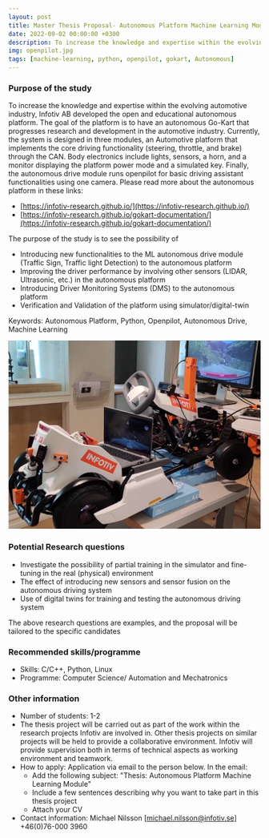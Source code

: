 ```yaml
---
layout: post
title: Master Thesis Proposal- Autonomous Platform Machine Learning Module
date: 2022-09-02 00:00:00 +0300
description: To increase the knowledge and expertise within the evolving automotive industry, Infotiv AB developed the open and educational autonomous platform. The goal of the platform is to have an autonomous Go-Kart that progresses research and development in the automotive industry.
img: openpilot.jpg
tags: [machine-learning, python, openpilot, gokart, Autonomous]
---
```



### Purpose of the study
To increase the knowledge and expertise within the evolving automotive industry, Infotiv AB developed the open and educational autonomous platform. The goal of the platform is to have an autonomous Go-Kart that progresses research and development in the automotive industry.
Currently, the system is designed in three modules, an Automotive platform that implements the core driving functionality (steering, throttle, and brake) through the CAN. Body electronics include lights, sensors, a horn, and a monitor displaying the platform power mode and a simulated key. Finally, the autonomous drive module runs openpilot for basic driving assistant functionalities using one camera. Please read more about the autonomous platform in these links:

- [https://infotiv-research.github.io/](https://infotiv-research.github.io/) 
- [https://infotiv-research.github.io/gokart-documentation/](https://infotiv-research.github.io/gokart-documentation/) 


The purpose of the study is to see the possibility of

 - Introducing new functionalities to the ML autonomous drive module (Traffic Sign, Traffic light Detection) to the autonomous platform
 - Improving the driver performance by involving other sensors (LIDAR, Ultrasonic, etc.) in the autonomous platform
 - Introducing Driver Monitoring Systems (DMS) to the autonomous platform
 - Verification and Validation of the platform using simulator/digital-twin

Keywords: Autonomous Platform, Python, Openpilot, Autonomous Drive, Machine Learning

![GoKart autonomous platform](/assets/img/gokart-ml.png)


### Potential Research questions

 - Investigate the possibility of partial training in the simulator and fine-tuning in the real (physical) environment
 - The effect of introducing new sensors and sensor fusion on the autonomous driving system
 - Use of digital twins for training and testing the autonomous driving system

The above research questions are examples, and the proposal will be tailored to the specific candidates

### Recommended skills/programme

 - Skills: C/C++, Python, Linux
 - Programme: Computer Science/ Automation and Mechatronics

### Other information

 - Number of students: 1-2
 - The thesis project will be carried out as part of the work within the research projects Infotiv are involved in. Other thesis projects on similar projects will be held to provide a collaborative environment. Infotiv will provide supervision both in terms of technical aspects as working environment and teamwork.
 - How to apply: Application via email to the person below. In the email:
     * Add the following subject: "Thesis: Autonomous Platform Machine Learning Module"
     * Include a few sentences describing why you want to take part in this thesis project
     * Attach your CV
 - Contact information: Michael Nilsson [michael.nilsson@infotiv.se] +46(0)76-000 3960
